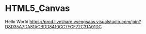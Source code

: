 # HTML5_Canvas
Hello World
https://prod.liveshare.vsengsaas.visualstudio.com/join?D8D35A7DA81ACBDD8410CC7FCF72C31A01DC